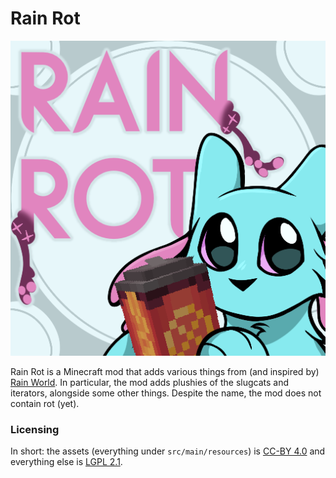# Rain Rot

![The rain rot logo](src/main/resources/icon.png)

Rain Rot is a Minecraft mod that adds various things from (and inspired by) [Rain World](https://rainworldgame.com). In particular, the mod adds plushies of the slugcats and iterators, alongside some other things. Despite the name, the mod does not contain rot (yet).

### Licensing

In short: the assets (everything under `src/main/resources`) is [CC-BY 4.0](LICENSE.ASSETS.txt) and everything else is [LGPL 2.1](LICENSE.CODE.md).